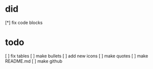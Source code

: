 # did

[*] fix code blocks

# todo

[ ] fix tables
[ ] make bullets
[ ] add new icons
[ ] make quotes
[ ] make README.md
[ ] make github
